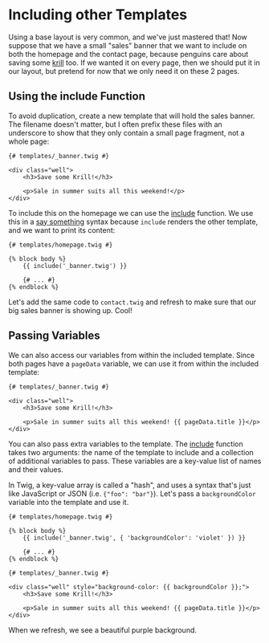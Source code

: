 # Including other Templates

Using a base layout is very common, and we've just mastered that! Now suppose
that we have a small "sales" banner that we want to include on both the homepage
and the contact page, because penguins care about saving some [krill][krill] too.
If we wanted it on every page, then we should put it in our layout, but pretend 
for now that we only need it on these 2 pages.

## Using the include Function

To avoid duplication, create a new template that will hold the sales banner.
The filename doesn't matter, but I often prefix these files with an underscore
to show that they only contain a small page fragment, not a whole page:

```html+jinja
{# templates/_banner.twig #}

<div class="well">
    <h3>Save some Krill!</h3>

    <p>Sale in summer suits all this weekend!</p>
</div>
```

To include this on the homepage we can use the [include][include] function. We use
this in a [say something][say_something_syntax] syntax because `include` renders
the other template, and we want to print its content:

```html+jinja
{# templates/homepage.twig #}

{% block body %}
    {{ include('_banner.twig') }}

    {# ... #}
{% endblock %}
```

Let's add the same code to `contact.twig` and refresh to make sure that
our big sales banner is showing up. Cool!

## Passing Variables

We can also access our variables from within the included template. Since
both pages have a `pageData` variable, we can use it from within the included
template:

```html+jinja
{# templates/_banner.twig #}

<div class="well">
    <h3>Save some Krill!</h3>

    <p>Sale in summer suits all this weekend! {{ pageData.title }}</p>
</div>
```

You can also pass extra variables to the template. The [include][include] function
takes two arguments: the name of the template to include and a collection
of additional variables to pass. These variables are a key-value list of names
and their values.

In Twig, a key-value array is called a "hash", and uses a syntax that's just
like JavaScript or JSON (i.e. `{"foo": "bar"}`). Let's pass a `backgroundColor`
variable into the template and use it.

```html+jinja
{# templates/homepage.twig #}

{% block body %}
    {{ include('_banner.twig', { 'backgroundColor': 'violet' }) }}

    {# ... #}
{% endblock %}
```

```html+jinja
{# templates/_banner.twig #}

<div class="well" style="background-color: {{ backgroundColor }};">
    <h3>Save some Krill!</h3>

    <p>Sale in summer suits all this weekend! {{ pageData.title }}</p>
</div>
```

When we refresh, we see a beautiful purple background.

[krill]: http://www.seaworld.org/infobooks/penguins/diet.html
[include]: http://twig.sensiolabs.org/doc/functions/include.html
[say_something_syntax]: https://knpuniversity.com/screencast/twig/basics#twig-say-something-syntax
